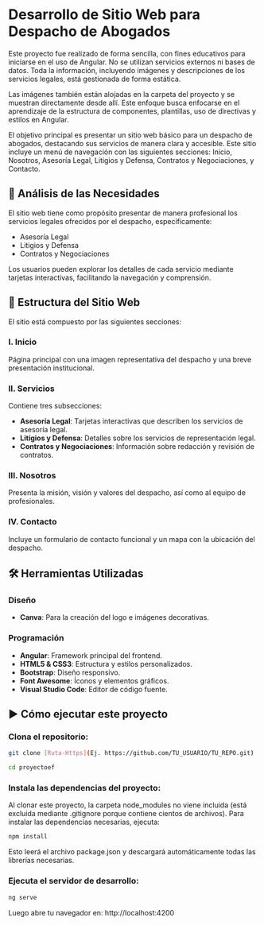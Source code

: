 # Desarrollo de Sitio Web para Despacho de Abogados

Este proyecto fue realizado de forma sencilla, con fines educativos para iniciarse en el uso de Angular. No se utilizan servicios externos ni bases de datos. Toda la información, incluyendo imágenes y descripciones de los servicios legales, está gestionada de forma estática.

Las imágenes también están alojadas en la carpeta del proyecto y se muestran directamente desde allí. Este enfoque busca enfocarse en el aprendizaje de la estructura de componentes, plantillas, uso de directivas y estilos en Angular.

El objetivo principal es presentar un sitio web básico para un despacho de abogados, destacando sus servicios de manera clara y accesible. Este sitio incluye un menú de navegación con las siguientes secciones: Inicio, Nosotros, Asesoría Legal, Litigios y Defensa, Contratos y Negociaciones, y Contacto. 


## 🎯 Análisis de las Necesidades

El sitio web tiene como propósito presentar de manera profesional los servicios legales ofrecidos por el despacho, específicamente:

- Asesoría Legal
- Litigios y Defensa
- Contratos y Negociaciones

Los usuarios pueden explorar los detalles de cada servicio mediante tarjetas interactivas, facilitando la navegación y comprensión.

## 🧩 Estructura del Sitio Web

El sitio está compuesto por las siguientes secciones:

### I. Inicio
Página principal con una imagen representativa del despacho y una breve presentación institucional.

### II. Servicios
Contiene tres subsecciones:
- **Asesoría Legal**: Tarjetas interactivas que describen los servicios de asesoría legal.
- **Litigios y Defensa**: Detalles sobre los servicios de representación legal.
- **Contratos y Negociaciones**: Información sobre redacción y revisión de contratos.

### III. Nosotros
Presenta la misión, visión y valores del despacho, así como al equipo de profesionales.

### IV. Contacto
Incluye un formulario de contacto funcional y un mapa con la ubicación del despacho.

## 🛠 Herramientas Utilizadas

### Diseño
- **Canva**: Para la creación del logo e imágenes decorativas.

### Programación
- **Angular**: Framework principal del frontend.
- **HTML5 & CSS3**: Estructura y estilos personalizados.
- **Bootstrap**: Diseño responsivo.
- **Font Awesome**: Íconos y elementos gráficos.
- **Visual Studio Code**: Editor de código fuente.


## ▶️ Cómo ejecutar este proyecto

### Clona el repositorio:
```bash
git clone [Ruta-Https](Ej. https://github.com/TU_USUARIO/TU_REPO.git)

cd proyectoef
```

### Instala las dependencias del proyecto:
Al clonar este proyecto, la carpeta node_modules no viene incluida (está excluida mediante .gitignore porque contiene cientos de archivos). Para instalar las dependencias necesarias, ejecuta:

```bash
npm install
```

Esto leerá el archivo package.json y descargará automáticamente todas las librerías necesarias.

### Ejecuta el servidor de desarrollo:
```bash
ng serve
```

Luego abre tu navegador en: http://localhost:4200
